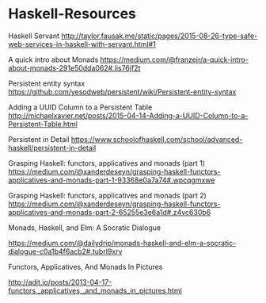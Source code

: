 # Haskell-Resources

Haskell Servant
http://taylor.fausak.me/static/pages/2015-08-26-type-safe-web-services-in-haskell-with-servant.html#1

A quick intro about Monads
https://medium.com/@franzejr/a-quick-intro-about-monads-291e50dda062#.lis76jf2t

Persistent entity syntax
https://github.com/yesodweb/persistent/wiki/Persistent-entity-syntax

Adding a UUID Column to a Persistent Table
http://michaelxavier.net/posts/2015-04-14-Adding-a-UUID-Column-to-a-Persistent-Table.html

Persistent in Detail
https://www.schoolofhaskell.com/school/advanced-haskell/persistent-in-detail

Grasping Haskell: functors, applicatives and monads (part 1)
https://medium.com/@xanderdeseyn/grasping-haskell-functors-applicatives-and-monads-part-1-93368e0a7a74#.wpcqgmxwe

Grasping Haskell: functors, applicatives and monads (part 2)
https://medium.com/@xanderdeseyn/grasping-haskell-functors-applicatives-and-monads-part-2-65255e3e6a1d#.z4vc630b6

Monads, Haskell, and Elm: A Socratic Dialogue

https://medium.com/@dailydrip/monads-haskell-and-elm-a-socratic-dialogue-c0a1b4f6acb2#.tubrl9xrv

Functors, Applicatives, And Monads In Pictures

http://adit.io/posts/2013-04-17-functors,_applicatives,_and_monads_in_pictures.html
